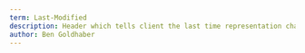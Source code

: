 ```yaml
---
term: Last-Modified
description: Header which tells client the last time representation changed. Important for conditional If-Modified-Since requests.
author: Ben Goldhaber
---
```


